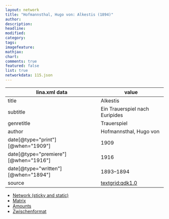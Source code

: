 ```yaml
---
layout: network
title: "Hofmannsthal, Hugo von: Alkestis (1894)"
author:
description:
headline:
modified:
category:
tags:
imagefeature: 
mathjax: 
chart: 
comments: true
featured: false
list: true
networkdata: 115.json
---
```

lina.xml data  | value
------------- | -------------
title|Alkestis
subtitle|Ein Trauerspiel nach Euripides
genretitle|Trauerspiel
author|Hofmannsthal, Hugo von
date[@type="print"][@when="1909"]|1909
date[@type="premiere"][@when="1916"]|1916
date[@type="written"][@when="1894"]|1893–1894
source|[textgrid:qdk1.0](https://textgridlab.org/1.0/tgcrud-public/rest/textgrid:qdk1.0/data)



* [Network (sticky and static)](/network115)
* [Matrix](/matrix115)
* [Amounts](/amounts115)
* [Zwischenformat](/lina115 )
